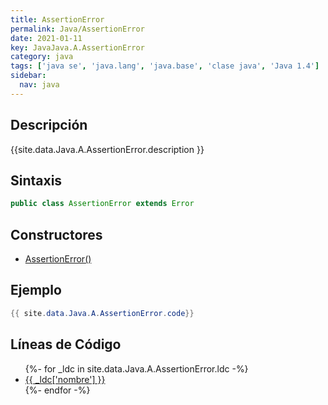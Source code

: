 ```yaml
---
title: AssertionError
permalink: Java/AssertionError
date: 2021-01-11
key: JavaJava.A.AssertionError
category: java
tags: ['java se', 'java.lang', 'java.base', 'clase java', 'Java 1.4']
sidebar: 
  nav: java
---
```


## Descripción
{{site.data.Java.A.AssertionError.description }}

## Sintaxis
~~~java
public class AssertionError extends Error
~~~

## Constructores
* [AssertionError()](/Java/AssertionError/AssertionError/)

## Ejemplo
~~~java
{{ site.data.Java.A.AssertionError.code}}
~~~

## Líneas de Código
<ul>
{%- for _ldc in site.data.Java.A.AssertionError.ldc -%}
   <li>
       <a href="{{_ldc['url'] }}">{{ _ldc['nombre'] }}</a>
   </li>
{%- endfor -%}
</ul>
